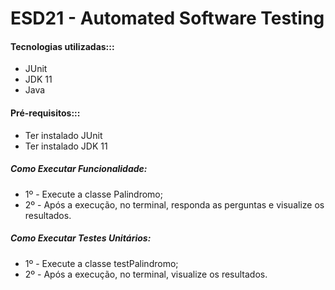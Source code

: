 # ESD21 - Automated Software Testing

#### Tecnologias utilizadas:::
* JUnit
* JDK 11
* Java

#### Pré-requisitos:::
* Ter instalado JUnit
* Ter instalado JDK 11

##### Como Executar Funcionalidade:
* 1º - Execute a classe Palindromo;
* 2º - Após a execução, no terminal, responda as perguntas e visualize os resultados.

##### Como Executar Testes Unitários:
* 1º - Execute a classe testPalindromo;
* 2º - Após a execução, no terminal, visualize os resultados.

